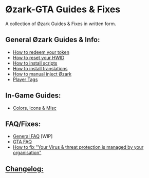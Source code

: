 # Øzark-GTA Guides & Fixes
A collection of Øzark Guides & Fixes in written form.

## General Øzark Guides & Info:
- [How to redeem your token](/General-Guides-and-Info/How-to-redeem-your-token.md)
- [How to reset your HWID](/General-Guides-and-Info/How-to-reset-your-HWID.md)
- [How to install scripts](/General-Guides-and-Info/How-to-install-scripts.md)
- [How to install translations](/General-Guides-and-Info/How-to-install-translations.md)
- [How to manual inject Øzark](/General-Guides-and-Info/How-to-manual-inject-%C3%98zark.md)
- [Player Tags](/General-Guides-and-Info/Player-Tags.md)

## In-Game Guides:
- [Colors, Icons & Misc](/%C3%98zark-GTA/In-Game-Guides/Colors.md)


## FAQ/Fixes:
- [General FAQ](/Fixes/FAQ.md) [WIP]
- [GTA FAQ](/%C3%98zark-GTA/In-Game-Guides/GTA-FAQ.md)
- [How to fix "Your Virus & threat protection is managed by your organisation"](/Fixes/How-to-fix-Your-Virus-and-threat-protection-is-managed-by-your-organisation.md)


## [Changelog:](/%C3%98zark-GTA/In-Game-Guides/Changelogs.md)

```

```